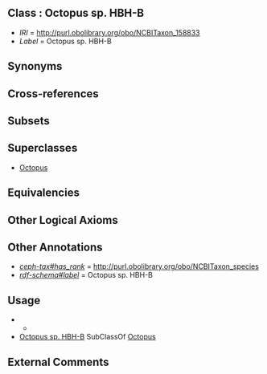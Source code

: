 
## Class : Octopus sp. HBH-B

 * *IRI* = http://purl.obolibrary.org/obo/NCBITaxon_158833
 * *Label* = Octopus sp. HBH-B

## Synonyms


## Cross-references


## Subsets


## Superclasses

 * [Octopus](../../NCBITaxon/43/NCBITaxon_6643.md)

## Equivalencies


## Other Logical Axioms


## Other Annotations

 * *[ceph-tax#has_rank](../../ceph-tax#has/nk/ceph-tax#has_rank.md)* = http://purl.obolibrary.org/obo/NCBITaxon_species
 * *[rdf-schema#label](../../el/rdf-schema#label.md)* = Octopus sp. HBH-B

## Usage

 * -
 * [Octopus sp. HBH-B](../../NCBITaxon/33/NCBITaxon_158833.md) SubClassOf [Octopus](../../NCBITaxon/43/NCBITaxon_6643.md)

## External Comments

